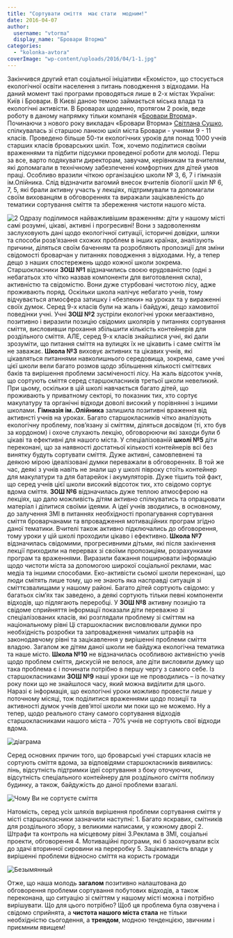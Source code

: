 ```yaml
---
title: "Сортувати сміття  має стати  модним!"
date: 2016-04-07
author: 
  username: "vtorma"
  display_name: "Бровари Вторма"
categories: 
  - "kolonka-avtora"
coverImage: "wp-content/uploads/2016/04/1-1.jpg"
---
```


Закінчився другий етап соціальної ініціативи «Екомісто», що стосується екологічної освіти населення з питань поводження з відходами. На даний момент такі програми проводяться лише в 2-х містах України: Київ і Бровари. В Києві даною темою займається міська влада та екологічні активісти. В Броварах щоденно, протягом 2 років, веде роботу в даному напрямку тільки компанія «[Бровари Вторма](https://www.vtorma.ua/)». Починаючи з нового року викладач «Бровари Вторма» [Світлана Сушко](https://www.facebook.com/profile.php?id=100001466702070&fref=ts), спілкувалась зі старшою ланкою шкіл міста Бровари - учнями 9 - 11 класів. Проведено більше 50-ти екологічних уроків для понад 1000 учнів старших класів броварських шкіл. Тож, хочемо поділитися своїми враженнями та підбити підсумки проведеної роботи для молоді. Перш за все, варто подякувати директорам, завучам, керівникам та вчителям, які допомагали в технічному забезпеченні комфортних для дітей умов праці. Особливо вразили чіткою організацією школи № 3, 6, 7 і гімназія ім.Олійника. Слід відзначити вагомий внесок вчителів біології шкіл № 6, 7, 5, які брали активну участь у лекціях, підтримували та допомагали своїм вихованцям в обговореннях та виражали зацікавленість до тематики сортування сміття та збереження чистоти нашого міста.

![2](https://mpz.brovary.org/wp-content/uploads/2016/04/2-1.jpg) Одразу поділимося найважливішим враженням: діти у нашому місті самі розумні, цікаві, активні і прогресивні! Вони з задоволенням заслуховують дані щодо екологічної ситуації, історичні довідки, шляхи та способи розв’язання схожих проблем в інших країнах, аналізують причини, діляться своїм баченням та розробляють пропозиції для зміни свідомості броварчан у питаннях поводження з відходами. Ну, а тепер дещо з наших спостережень щодо кожної школи зокрема. Старшокласники **ЗОШ №1** відзначились своєю ерудованістю (одні з небагатьох хто чітко назвав компоненти для виготовлення скла), активністю та свідомістю. Вони дуже стурбовані чистотою лісу, адже проживають поряд. Оскільки школа налічує небагато учнів, тому відчувається атмосфера затишку і «безпеки» на уроках та у вираженні своїх думок. Серед 9-х класів були на жаль і байдужі, дещо хамовитої поведінки учні. Учні **ЗОШ №2** зустріли екологічні уроки мегаактивно, позитивно і виразили позицію свідомих школярів у питаннях сортування сміття, висловивши прохання збільшити кількість контейнерів для роздільного сміття. АЛЕ, серед 9-х класів знайшлися учні, які дали зрозуміти, що питання сміття на вулицях їх не цікавить і саме сміття їм не заважає. **Школа №3** виховує активних та цікавих учнів, які цікавляться питаннями навколишнього середовища, зокрема, саме учні цієї школи вели багато розмов щодо збільшення кількості сміттєвих баків та вирішення проблеми засміченості лісу. На жаль відсоток учнів, що сортують сміття серед старшокласників третьої школи невеликий. При цьому, оскільки в цій школі навчається багато дітей, що проживають у приватному секторі, то показник тих, хто сортує макулатуру та органічні відходи доволі високий у порівнянні з іншими школами. **Гімназія ім..Олійника** залишила позитивні враження від активнсті учнів на уроках. Багато старшокласників чітко аналізують екологічну проблему, пов’язану зі сміттям, діляться досвідом (ті, хто був за кордоном) і охоче слухають лекцію, обговорюючи які заходи були б цікаві та ефективні для нашого міста. У спеціалізованій **школі №5** діти переконані, що за наявності достатньої кількості контейнерів всі без винятку будуть сортувати сміття. Дуже активні, самовпевнені та деякою мірою ідеалізовані думки переважали в обговореннях. В той же час, деякі з учнів навіть не знали що у школі півроку стоїть контейнер для макулатури та для батарейок і акумуляторів. Дуже тішить той факт, що серед учнів цієї школи високий відсоток тих, хто свідомо сортує вдома сміття. **ЗОШ №6** відзначилась дуже теплою атмосферою на лекціях, що дало можливість дітям активно спілкуватись та опрацювати матеріал і ділитися своїми ідеями. А ідеї учнів зводились, в основному, до залучення ЗМІ в питаннях необхідності пропагування сортування сміття броварчанами та впровадження мотиваційних програм згідно даної тематики. Вчителі також активно підключались до обговорення, тому уроки у цій школі проходили цікаво і ефективно. **Школа №7** відзначилась свідомими, прогресивними дітьми, які після закінчення лекції приходили на перервах зі своїми пропозиціям, розрахунками програм та враженнями. Виразили бажання поширювати інформацію щодо чистоти міста за допомогою широкої соціальної реклами, мас медіа та іншими способами. Еко-активісти сьомої школи переконані, що люди смітять лише тому, що не знають яка насправді ситуація зі сміттєзвалищами у нашому районі. Багато дітей сортують свідомо: у багатьох сім’ях так заведено, а деякі сортують тільки певні компоненти відходів, що підлягають переробці. У **ЗОШ №8** активну позицію та свідоме сприйняття інформації показали діти переважно зі спеціалізованих класів, які розглядали проблему зі сміттям на національному рівні Ці старшокласник висловлювали думки про необхідність розробки та запровадження чималих штрафів на законодавчому рівні та зацікавлення у вирішенні проблеми сміття владою. Загалом же дітям даної школи не байдужа екологічна тематика та наше місто. **Школа №10** не відзначилась особливою активністю учнів щодо проблем сміття, дискусій не велося, але діти висловили думку що така проблема є і починати потрібно в першу чергу з самого себе. Із старшокласниками **ЗОШ №9** наші уроки ще не проводились – із початку року поки що не знайшлося часу, який можна виділити для цього. Наразі є інформація, що екологічні уроки можливо провести лише у поточному місяці, тож поділитися враженнями щодо позиції та активності думок учнів дев’ятої школи ми поки що не можемо. Ну а тепер, щодо реального стану самого сортування відходів старшокласниками нашого міста - 70% учнів не сортують свої відходи вдома.

![діаграма](https://mpz.brovary.org/wp-content/uploads/2016/04/diagrama.jpg)

Серед основних причин того, що броварські учні старших класів не сортують сміття вдома, за відповідями старшокласників виявились: лінь, відсутність підтримки ідеї сортування з боку оточуючих, відсутність спеціального контейнеру для роздільного сміття поблизу будинку, а також, байдужість до даної проблеми взагалі.

![Чому Ви не сортуєте сміття](https://mpz.brovary.org/wp-content/uploads/2016/04/CHomu-Vy-ne-sortuyete-smittya.jpg)

Натомість, серед усіх шляхів вирішення проблеми сортування сміття у місті старшокласники зазначили наступні: 1. Багато яскравих, смітників для роздільного збору, з великими написами, у кожному дворі 2. Штрафи та контроль на місцевому рівні 3.Реклама в ЗМІ, соціальні проекти, обговорення 4. Мотиваційні програми, які б заохочували всіх до здачі вторинної сировини на переробку 5. Зацікавленість влади у вирішенні проблеми відносно сміття на користь громади

![Безымянный](https://mpz.brovary.org/wp-content/uploads/2016/04/Bezymyannyj.png)

Отже, що наша молодь **загалом** позитивно налаштована до обговорення проблеми сортування побутових відходів, а також переконана, що ситуацію зі сміттям у нашому місті можна і потрібно вирішувати. Що для цього потрібно? Щоб ця проблема була озвучена і свідомо сприйнята, а **чистота нашого міста стала** не тільки необхідністю сьогодення, а **трендом**, модною тенденцією, звичним і приємним явищем!
